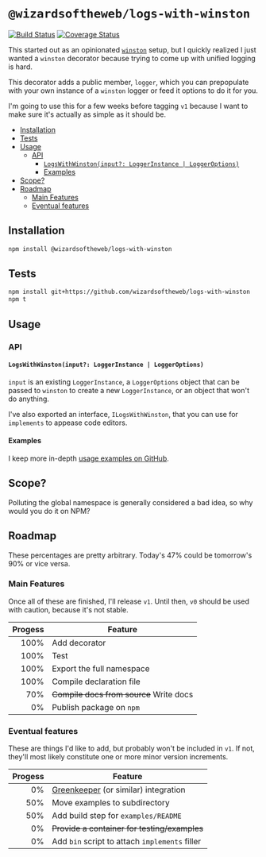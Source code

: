 # `@wizardsoftheweb/logs-with-winston`

[![Build Status](https://travis-ci.org/wizardsoftheweb/logs-with-winston.svg?branch=master)](https://travis-ci.org/wizardsoftheweb/logs-with-winston) [![Coverage Status](https://coveralls.io/repos/github/wizardsoftheweb/logs-with-winston/badge.svg?branch=master)](https://coveralls.io/github/wizardsoftheweb/logs-with-winston?branch=master)

This started out as an opinionated [`winston`](https://github.com/winstonjs/winston) setup, but I quickly realized I just wanted a `winston` decorator because trying to come up with unified logging is hard.

This decorator adds a public member, `logger`, which you can prepopulate with your own instance of a `winston` logger or feed it options to do it for you.

I'm going to use this for a few weeks before tagging `v1` because I want to make sure it's actually as simple as it should be.

<!-- MarkdownTOC -->

- [Installation](#installation)
- [Tests](#tests)
- [Usage](#usage)
    - [API](#api)
        - [`LogsWithWinston(input?: LoggerInstance | LoggerOptions)`](#logswithwinstoninputloggerinstance|loggeroptions)
        - [Examples](#examples)
- [Scope?](#scope)
- [Roadmap](#roadmap)
    - [Main Features](#mainfeatures)
    - [Eventual features](#eventualfeatures)

<!-- /MarkdownTOC -->


## Installation

```bash
npm install @wizardsoftheweb/logs-with-winston
```

## Tests

```bash
npm install git+https://github.com/wizardsoftheweb/logs-with-winston
npm t
```

## Usage

### API

#### `LogsWithWinston(input?: LoggerInstance | LoggerOptions)`

`input` is an existing `LoggerInstance`, a `LoggerOptions` object that can be passed to `winston` to create a new `LoggerInstance`, or an object that won't do anything.

I've also exported an interface, `ILogsWithWinston`, that you can use for `implements` to appease code editors.

#### Examples

I keep more in-depth [usage examples on GitHub](https://github.com/wizardsoftheweb/logs-with-winston/blob/master/examples).

## Scope?

Polluting the global namespace is generally considered a bad idea, so why would you do it on NPM?

## Roadmap

These percentages are pretty arbitrary. Today's 47% could be tomorrow's 90% or vice versa.

### Main Features

Once all of these are finished, I'll release `v1`. Until then, `v0` should be used with caution, because it's not stable.

| Progess | Feature |
| ------: | ------- |
|    100% | Add decorator |
|    100% | Test |
|    100% | Export the full namespace |
|    100% | Compile declaration file |
|     70% | ~~Compile docs from source~~ Write docs |
|      0% | Publish package on `npm` |

### Eventual features

These are things I'd like to add, but probably won't be included in `v1`. If not, they'll most likely constitute one or more minor version increments.

| Progess | Feature |
| ------: | ------- |
|      0% | [Greenkeeper](https://greenkeeper.io/) (or similar) integration |
|     50% | Move examples to subdirectory |
|     50% | Add build step for `examples/README` |
|      0% | ~~Provide a container for testing/examples~~ |
|      0% | Add `bin` script to attach `implements` filler |
